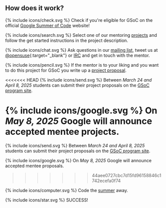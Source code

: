 ## How does it work?

<span>{% include icons/check.svg %} Check if you're eligible for GSoC on
the official [Google Summer of Code](https://developers.google.com/open-source/gsoc/faq#students_and_eligibility) website!

<span>{% include icons/search.svg %} Select one of our mentoring
[projects](#projects) and follow the get started instructions in the
project description.

<span>{% include icons/chat.svg %} Ask questions in our
[mailing list](mailto:opensuse-project@opensuse.org), tweet us at
[@opensuse](https://twitter.com/@openSUSE){:target="_blank"}
or [IRC](irc://irc.opensuse.org/openSUSE-project)
and get in touch with the mentor.

<span>{% include icons/pencil.svg %} If the mentor is to your liking and
you want to do this project for GSoC you write up a
[project proposal](http://write.flossmanuals.net/gsocstudentguide/writing-a-proposal/).

<<<<<<< HEAD
<span>{% include icons/send.svg %} Between *March 24 and April 8, 2025*
students can submit their project proposals on the
[GSoC program site](https://summerofcode.withgoogle.com/).

<span>{% include icons/google.svg %} On *May 8, 2025* Google will
announce accepted mentee projects.
=======
<span>{% include icons/send.svg %} Between *March 24 and April 8, 2025*
students can submit their project proposals on the
[GSoC program site](https://summerofcode.withgoogle.com/).

<span>{% include icons/google.svg %} On *May 8, 2025* Google will
announce accepted mentee proposals.
>>>>>>> 44aee0727cbc7d15fd96158846c1742ecefa0f74

<span>{% include icons/computer.svg %} Code the
[summer](https://developers.google.com/open-source/gsoc/timeline) away.

<span>{% include icons/star.svg %} SUCCESS!
